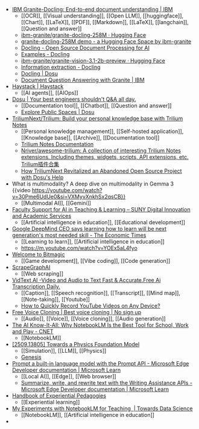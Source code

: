 - [IBM Granite-Docling: End-to-end document understanding | IBM](https://www.ibm.com/new/announcements/granite-docling-end-to-end-document-conversion)
	- [[OCR]], [[Visual understanding]], [[Open LLM]], [[huggingface]], [[Chart]], [[LaTeX]], [[PDF]], [[Markdown]], [[LaTeX]], [[langchain]], [[Question and answer]]
	- [ibm-granite/granite-docling-258M · Hugging Face](https://huggingface.co/ibm-granite/granite-docling-258M)
	- [granite-docling-258M demo - a Hugging Face Space by ibm-granite](https://huggingface.co/spaces/ibm-granite/granite-docling-258m-demo)
	- [Docling - Open Source Document Processing for AI](https://www.docling.ai/)
	- [Examples - Docling](https://docling-project.github.io/docling/examples/)
	- [ibm-granite/granite-vision-3.1-2b-preview · Hugging Face](https://huggingface.co/ibm-granite/granite-vision-3.1-2b-preview)
	- [Information extraction - Docling](https://docling-project.github.io/docling/examples/extraction/)
	- [Docling | Dosu](https://app.dosu.dev/097760a8-135e-4789-8234-90c8837d7f1c/ask)
	- [Document Question Answering with Granite | IBM](https://www.ibm.com/think/tutorials/build-document-question-answering-system-with-docling-and-granite)
- [Haystack | Haystack](https://haystack.deepset.ai/)
	- [[AI agents]], [[AIOps]]
- [Dosu | Your best engineers shouldn't Q&A all day.](https://dosu.dev/)
	- [[Documentation tool]], [[Chatbot]], [[Question and answer]]
	- [Explore Public Spaces | Dosu](https://app.dosu.dev/explore)
- [TriliumNext/Trilium: Build your personal knowledge base with Trilium Notes](https://github.com/TriliumNext/Trilium?tab=readme-ov-file)
	- [[Personal knowledge management]], [[Self-hosted application]], [[Knowledge base]], [[Archive]], [[Documentation tool]]
	- [Trilium Notes Documentation](https://docs.triliumnotes.org/)
	- [Nriver/awesome-trilium: A collection of interesting Trilium Notes extensions. Including themes, widgets, scripts, API extensions, etc. Trilium插件合集](https://github.com/Nriver/awesome-trilium)
	- [How TriliumNext Revitalized an Abandoned Open Source Project with Dosu's Help](https://dosu.dev/blog/how-triliumnext-revitalized-an-abandoned-open-source-project-with-dosus-help)
- What is multimodality? A deep dive on multimodality in Gemma 3 {{video https://youtube.com/watch?v=30Pme6UdUe0&si=VXMyvXnkhSx2qsCB}}
	- [[Multimodal AI]], [[Gemini]]
- [Faculty Support for AI in Teaching & Learning – SUNY Digital Innovation and Academic Services](https://innovate.suny.edu/faculty-support-for-ai/)
	- [[Artificial intelligence in education]], [[Educational development]]
- [Google DeepMind CEO says learning how to learn will be next generation's most needed skill - The Economic Times](https://economictimes.indiatimes.com/tech/technology/google-deepmind-ceo-says-learning-how-to-learn-will-be-next-generations-most-needed-skill/articleshow/123863847.cms?from=mdr)
	- [[Learning to learn]], [[Artificial intelligence in education]]
	- https://m.youtube.com/watch?v=YOEx5aL4fyo
- [Welcome to Bitmagic](https://www.bitmagic.ai/)
	- [[Game development]], [[Vibe coding]], [[Code generation]]
- [ScrapeGraphAI](https://scrapegraphai.com/)
	- [[Web scraping]]
- [VidText AI -Video and Audio to Text Fast & Accurate.Free Ai Transcription Daily.](https://vidtext.ai/)
	- [[Caption]], [[Speech recognition]], [[Transcript]], [[Mind map]], [[Note-taking]], [[Youtube]]
	- [How to Quickly Record YouTube Videos on Any Device?](https://vidtext.ai/blog/how-to-record-youtube-video)
- [Free Voice Cloning | Best voice cloning | No sign up](https://aiclonevoicefree.com/)
	- [[Audio]], [[Voice]], [[Voice cloning]], [[Audio generation]]
- [The AI Know-It-All: Why NotebookLM Is the Best Tool for School, Work and Play - CNET](https://www.cnet.com/tech/services-and-software/the-ai-know-it-all-why-notebooklm-is-the-best-tool-for-school-work-and-play/)
	- [[NotebookLM]]
- [[2509.13805] Towards a Physics Foundation Model](https://arxiv.org/abs/2509.13805)
	- [[Simulation]], [[LLM]], [[Physics]]
	- [Genesis](https://genesis-embodied-ai.github.io/)
- [Prompt a built-in language model with the Prompt API - Microsoft Edge Developer documentation | Microsoft Learn](https://learn.microsoft.com/en-us/microsoft-edge/web-platform/prompt-api)
	- [[Local AI]], [[Edge]], [[Web browser]]
	- [Summarize, write, and rewrite text with the Writing Assistance APIs - Microsoft Edge Developer documentation | Microsoft Learn](https://learn.microsoft.com/en-us/microsoft-edge/web-platform/writing-assistance-apis)
- [Handbook of Experiential Pedagogies](https://drive.google.com/file/d/1Rowu6WzltcHPvgpZe2CAUR8UbunN83SG/view?pli=1)
	- [[Experiential learning]]
- [My Experiments with NotebookLM for Teaching  | Towards Data Science](https://towardsdatascience.com/my-experiments-with-notebooklm-for-teaching/)
	- [[NotebookLM]], [[Artificial intelligence in education]]
-